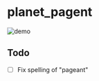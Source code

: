 # planet_pagent

![demo](screenshots/planet_pagent_demo_5.gif)

## Todo
- [ ] Fix spelling of "pageant"
